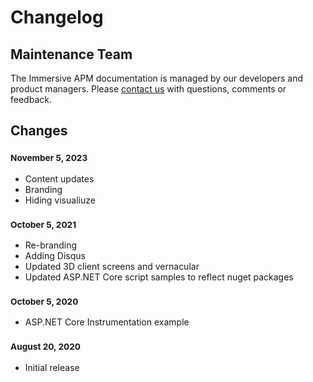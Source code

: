 # Changelog

## Maintenance Team

The Immersive APM documentation is managed by our developers and product managers. Please [contact us](/contact) with questions, comments or feedback.

## Changes

### <small>November 5, 2023</small>

* Content updates
* Branding
* Hiding visualiuze

### <small>October 5, 2021</small>

* Re-branding
* Adding Disqus
* Updated 3D client screens and vernacular
* Updated ASP.NET Core script samples to reflect nuget packages

### <small>October 5, 2020</small>

* ASP.NET Core Instrumentation example

### <small>August 20, 2020</small>

* Initial release


